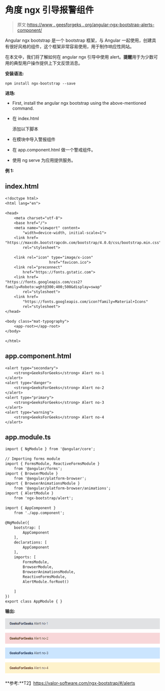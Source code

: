 # 角度 ngx 引导报警组件

> 原文:[https://www . geesforgeks . org/angular-ngx-bootstrap-alerts-component/](https://www.geeksforgeeks.org/angular-ngx-bootstrap-alerts-component/)

Angular ngx bootstrap 是一个 bootstrap 框架，与 Angular 一起使用，创建具有很好风格的组件，这个框架非常容易使用，用于制作响应性网站。

在本文中，我们将了解如何在 angular ngx 引导中使用 alert。**提醒**用于为少数可用的典型用户操作提供上下文反馈消息。

**安装语法:**

```
npm install ngx-bootstrap --save
```

**进场:**

*   First, install the angular ngx bootstrap using the above-mentioned command.

*   在 index.html

    > <link href="”https://maxcdn.bootstrapcdn.com/bootstrap/4.0.0/css/bootstrap.min.css”" rel="”stylesheet”">

    添加以下脚本
*   在模块中导入警报组件
*   在 app.component.html 做一个警戒组件。
*   使用 ng serve 为应用提供服务。

**例 1:**

## index.html

```
<!doctype html>
<html lang="en">

<head>
    <meta charset="utf-8">
    <base href="/">
    <meta name="viewport" content=
        "width=device-width, initial-scale=1">
    <link href=
"https://maxcdn.bootstrapcdn.com/bootstrap/4.0.0/css/bootstrap.min.css"
        rel="stylesheet">

    <link rel="icon" type="image/x-icon" 
                    href="favicon.ico">
    <link rel="preconnect" 
        href="https://fonts.gstatic.com">
    <link href=
"https://fonts.googleapis.com/css2?family=Roboto:wght@300;400;500&display=swap"
        rel="stylesheet">
    <link href=
        "https://fonts.googleapis.com/icon?family=Material+Icons" 
        rel="stylesheet">
</head>

<body class="mat-typography">
    <app-root></app-root>
</body>

</html>
```

## app.component.html

```
<alert type="secondary">
    <strong>GeeksForGeeks</strong> Alert no-1
</alert>
<alert type="danger">
    <strong>GeeksForGeeks</strong> Alert no-2
</alert>
<alert type="primary">
    <strong>GeeksForGeeks</strong> Alert no-3
</alert>
<alert type="warning">
    <strong>GeeksForGeeks</strong> Alert no-4
</alert>
```

## app.module.ts

```
import { NgModule } from '@angular/core';

// Importing forms module
import { FormsModule, ReactiveFormsModule }
    from '@angular/forms';
import { BrowserModule }
    from '@angular/platform-browser';
import { BrowserAnimationsModule }
    from '@angular/platform-browser/animations';
import { AlertModule }
    from 'ngx-bootstrap/alert';

import { AppComponent }
    from './app.component';

@NgModule({
    bootstrap: [
        AppComponent
    ],
    declarations: [
        AppComponent
    ],
    imports: [
        FormsModule,
        BrowserModule,
        BrowserAnimationsModule,
        ReactiveFormsModule,
        AlertModule.forRoot()

    ]
})
export class AppModule { }
```

**输出:**

![](img/bb3ffaabdcb8007c0a3e0b2ba0fef0d1.png)

**参考:**T2】https://valor-software.com/ngx-bootstrap/#/alerts